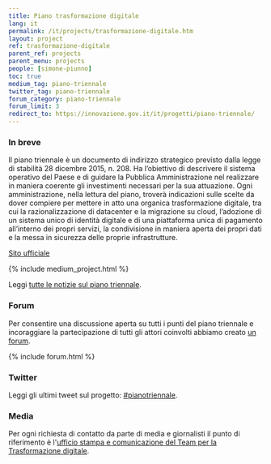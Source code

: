 ```yaml
---
title: Piano trasformazione digitale
lang: it
permalink: /it/projects/trasformazione-digitale.htm
layout: project
ref: trasformazione-digitale
parent_ref: projects
parent_menu: projects
people: [simone-piunno]
toc: true
medium_tag: piano-triennale
twitter_tag: piano-triennale
forum_category: piano-triennale
forum_limit: 3
redirect_to: https://innovazione.gov.it/it/progetti/piano-triennale/
---
```


### In breve

Il piano triennale è un documento di indirizzo strategico previsto dalla legge di stabilità 28 dicembre 2015, n. 208. Ha l’obiettivo di descrivere il sistema operativo del Paese e di guidare la Pubblica Amministrazione nel realizzare in maniera coerente gli investimenti necessari per la sua attuazione.  Ogni amministrazione, nella lettura del piano, troverà indicazioni sulle scelte da dover compiere per mettere in atto una organica trasformazione digitale, tra cui la razionalizzazione di datacenter e la migrazione su cloud, l’adozione di un sistema unico di identità digitale e di una piattaforma unica di pagamento all’interno dei propri servizi, la condivisione in maniera aperta dei propri dati e la messa in sicurezza delle proprie infrastrutture.

[Sito ufficiale](https://pianotriennale-ict.italia.it/)

{% include medium_project.html %}

Leggi [tutte le notizie sul piano triennale](https://medium.com/team-per-la-trasformazione-digitale/piano-triennale/home).

### Forum

Per consentire una discussione aperta su tutti i punti del piano triennale e incoraggiare la partecipazione di tutti gli attori coinvolti abbiamo creato [un forum](https://forum.italia.it/c/piano-triennale).

{% include forum.html %}

### Twitter

Leggi gli ultimi tweet sul progetto: [#pianotriennale](https://twitter.com/search?f=tweets&q=%23pianotriennale%20from%3Ateamdigitaleit&src=typd).

### Media 
Per ogni richiesta di contatto da parte di media e giornalisti il punto di riferimento è l'[ufficio stampa e comunicazione del Team per la Trasformazione digitale](https://teamdigitale.governo.it/it/contatti).
